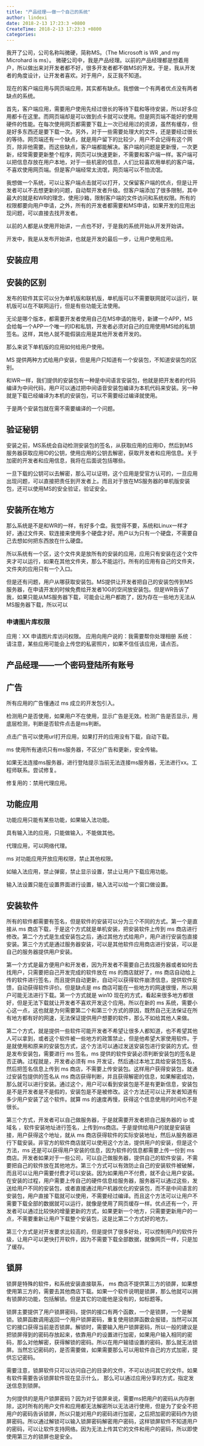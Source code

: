 ```yaml
---
title: "产品经理——做一个自己的系统"
author: lindexi
date: 2018-2-13 17:23:3 +0800
CreateTime: 2018-2-13 17:23:3 +0800
categories: 
---
```


我开了公司，公司名称叫微硬，简称MS。（The Microsoft is WR ,and my Microhard is ms）。
微硬公司中，我是产品经理。以前的产品经理都是想着用户，所以做出来对开发者都不好，很多开发者都不做MS的开发。于是，我从开发者的角度设计，让开发者喜欢。对于用户，反正我不知道。
<!-- csdn -->

<!--more-->


<!-- 不发布 -->

<div id="toc"></div>


现在的客户端应用与网页端应用，其实都有缺点。我想做一个有两者优点没有两者缺点的系统。

首先，客户端应用，需要用户使用先经过很长的等待下载和等待安装，所以好多应用都卡在这里。而网页端却是可以做到点卡就可以使用。但是网页端不能好的使用硬件的性能。在每次使用网页都需要下载上一次已经用过的资源，虽然有缓存，但是好多东西还是要下载一次。另外，对于一些需要处理大的文件，还是要经过很长的等待。网页端还有一个缺点，就是用户留下的比较少，用户不会记得有这个网页，除非他需要。而这些缺点，客户端都能解决。客户端的问题是更新慢，一次更新，经常需要更新整个程序，网页可以快速更新，不需要和客户端一样。客户端可以把信息存放在用户本地，对于一些机密的信息，人们比较喜欢用单机的客户端，不喜欢使用网页端。但是客户端经常太流氓，网页端可以不怕流氓。

我想做一个系统，可以让客户端点击就可以打开，又保留客户端的优点，但是让开发者可以不去想更新的问题，自动帮开发者升级。但客户端添加了很多限制，其中最大的就是和WR的理念，使用沙箱，限制客户端的文件访问和系统权限。所有的权限都要向用户申请，之外，所有的开发者都需要和MS申请，如果开发的应用出现问题，可以直接去找开发者。




以前的人都是从使用开始讲，一点也不好，于是我的系统开始从开发开始讲。

开发中，我是从发布开始讲，也就是开发的最后一步，让用户使用应用。

## 安装应用

## 安装的区别

发布的软件其实可以分为单机版和联机版，单机版可以不需要联网就可以运行，联机版可以在不联网运行，但是有些功能无法使用。

无论是哪个版本，都需要开发者使用自己在MS申请的账号，新建一个APP，MS会给每一个APP一个唯一的ID和私钥，开发者必须对自己的应用使用MS给的私钥签名。这样，其他人就不能假装应用是其他开发者开发的。

那么来说下单机版的应用如何给用户使用。

MS 提供两种方式给用户安装，但是用户只知道有一个安装包，不知道安装包的区别。

和WR一样，我们提供的安装包有一种是中间语言安装包，他就是把开发者的代码编译为中间代码，用户可以通过把中间语音安装包编译为本机代码来安装。另一种就是下载已经编译为本机的安装包，可以不需要经过编译就使用。

于是两个安装包就在需不需要编译的一个问题。

## 验证秘钥

安装之前，MS系统会自动检测安装包的签名，从获取应用的应用ID，然后到MS服务器获取应用ID的公钥，使用应用的公钥去解密，获取开发者和应用信息。关于加密的开发者和应用信息，我将在后面说包括哪些。

一旦下载的公钥可以去解密，那么可以证明，这个应用是受官方认可的，一旦应用出现问题，可以直接把责任到开发者上。而且对于放在MS服务器的单机版安装包，还可以使用MS的安全验证，验证安全。

## 安装所在地方

那么系统是不是和WR的一样，有好多个盘。我觉得不要，系统和Linux一样才好，通过文件夹、软连接来使用多个硬盘才好。用户以为只有一个硬盘，不需要自己去想如何把东西放在什么硬盘。

所以系统有一个区，这个文件夹是放所有的安装的应用，应用只有安装在这个文件夹才可以运行，如果在其他文件夹，那么不能运行。所有的应用有自己的文件夹，文件夹的应用只有一个入口。

但是还有问题，用户从哪获取安装包。MS提供让开发者把自己的安装包传到MS服务器，在申请开发的时候免费给开发者10G的空间放安装包。但是WR告诉了我，如果只能从MS服务器下载，可能会让用户都跑了，因为存在一些地方无法从MS服务器下载，所以可以


### 申请图片库权限

应用：XX 
申请图片库访问权限。
应用向用户说的：我需要帮你处理相册
系统：请注意，某些应用可能会上传您的私密照片，如果不信任该应用，请点否。






## 产品经理——一个密码登陆所有账号

## 广告

所有应用的广告懂通过 ms 成立的开发包引入。

检测用户是否使用，如果用户不在使用，显示广告是无效。检测广告是否显示，用底层检测，判断是否软件点击是ms判断。

点击广告可以使用url打开应用，如果打开的应用没有下载，自动下载。

ms 使用所有通讯只有ms服务器，不区分广告和更新，安全传输。

如果无法连接ms服务器，进行登陆提示当前无法连接ms服务器，无法进行xx。工程师联系。尝试修复。

修复用的：禁用代理应用。


## 功能应用

功能应用只能有某些功能，如果输入法功能。

具有输入法的应用，只能做输入，不能做其他。

代理应用，可以网络代理。

ms 对功能应用开放应用权限，禁止其他权限。

如输入法应用，禁止弹窗，禁止显示设置，禁止让用户下载应用功能。

输入法设置只能在设置界面进行设置，输入法可以给一个窗口做设置。

## 安装软件

所有的软件都需要有签名，但是软件的安装可以分为三个不同的方式。第一个是直接从 ms 商店下载，于是这个方式就是单机安装，把安装软件上传到 ms 商店进行修改。第二个方式是生成安装包之后，通过其他方式给用户，用户进行安装包直接安装。第三个方式是通过服务器安装，可以是其他软件应用商店进行安装，可以是自己的服务器提供用户安装。

第一个方式是最方便用户和开发者，因为开发者不需要自己去找服务器或者如何去找用户，只需要把自己开发完成的软件放在 ms 的商店就好了，ms 商店自动给上传的软件进行签名，而且提供自动更新，自动可以获得软件崩溃信息，提供软件反馈，自动获得软件评价。但是缺点是 ms 商店可能在一些地方的网速很慢，所以用户可能无法进行下载。第一个方式就是 win10 现在的方式，看起来很多地方都很好，但是无法下载就让开发者不喜欢开发这个应用。所以在新的 ms 系统，需要小心这一点，这也就是为何需要第二个和第三个方式的原因，既然自己无法保证在所有地方都有好的网速，无法保证提供用户想要的软件，那么不如给其他人来做。

第二个方式，就是提供一些软件可能开发者不希望让很多人都知道，也不希望其他人可以拿到，或者这个软件被一些地方的政策禁止，但是他希望大家使用软件。于是就使用和原来的安装包方式，这个方法可以通过发送安装包进行安装的方式。但是发布安装包，需要进行 ms 签名，ms 提供的软件安装必须判断安装包的签名是否正确。过程就是，开发者必须有 ms 开发证，然后通过本地工具给安装包签名，然后把签名信息上传到 ms 商店，不需要上传安装包。这样用户获得安装包，就通过安装包提供的签名从 ms 商店获得判断，并且获得解密的信息，如果解密成功，那么就可以进行安装。通过这个，用户可以看到安装包是不是有更新信息，安装包是不是开发者是不是假的，安装包是不是被修改。这个方法还可以让开发者知道有多少用户安装了这个软件。就算 ms 的速度再慢，获得这个信息使用的时间也不是很长。

第三个方式，开发者可以自己做服务器，于是就需要开发者把自己服务器的 ip 或域名 ，软件安装地址进行签名，上传到ms商店。于是提供给用户的就是安装链接，用户获得这个地址，就从 ms 商店获得软件的实际安装地址，然后从服务器进行下载安装。非官方的软件商店就可以使用这个方法，提供用户的安装，但是这个方法，ms 还是可以获得用户安装的信息，因为软件的信息都需要上传一份到 ms 商店。开发者如果对于一些公司，可以自己做服务器，提供自己的软件安装，不需要把自己的软件放在其他地方。第三个方式可以有效防止自己的安装软件被破解，而且可以让用户需要付费才可以安装。因为如果用户不付费，就不会让用户安装。在安装的过程，用户需要上传自己的硬件信息给服务器，服务器可以通过这些，发送给用户不同的安装包，或者直接通过用户机器优化的安装包，而不是中间语言的安装包，用户直接下载就可以使用，不需要经过编译。而且这个方法可以让用户不需要下载全部的数据就可以运行，就像是使用了网页缓存一样。优点还有一个，开发者可以通过比较快的增量更新的方式，如果更新一个地方，只需要更新用户的一点，不需要重新让用户下载整个安装包，这是比第二个方式好的地方。

第三个方式是对开发要求比较高的，但是提供了很多好处，可以控制用户的软件升级，让用户可以更快打开软件，因为不需要下载全部数据，就像网页一样，只是加了缓存。


## 锁屏

锁屏是特殊的软件，和系统安装直接联系， ms 商店不提供第三方的锁屏，如果想使用第三方的，需要去其他商店下载。如果一个软件说明是锁屏，那么他就可以拥有锁屏的功能，包括解锁。但是其它的功能他是没有的，如标题等。

锁屏主要提供了用户锁屏密码，提供的接口有两个函数，一个是锁屏，一个是解锁。锁屏函数调用返回一个用户锁屏密码，重复使用锁屏函数会报错，当然可以其它的接口获得当前是否锁屏。解锁时，需要输入用户锁屏密码，所以一般的建议是把锁屏得到的密码存放起来，依靠用户的设置进行加密，如果用户输入相同的密码，那么对他解密，获得解锁的密码。所以在用户输错设置的密码，那么就无法锁屏。当然忘记密码的，是否需要做，如果需要那么可以用软件自己的方式加密，提供忘记密码。

需要注意，锁屏软件只可以访问自己的目录的文件，不可以访问其它的文件。如果有软件需要告诉锁屏软件现在显示什么， 那么可以通过应用分享的方式，指定发送信息到锁屏。

为何提供的是用户锁屏密码？因为对于锁屏来说，需要ms把用户的密码从内存删除，这时所有的用户文件和应用都无法解密所以无法进行使用，但是为了安全不把用户的密码告诉锁屏，所以只能对用户的密码进行加密，之后把加密的密码作为锁屏密码。所以通过解锁可以输入锁屏密码解密用户密码，这样锁屏软件不知道用户的密码，可以让软件支持网络。因为无法上传其它的文件和用户的密码，所以即使使用第三方的锁屏也是安全。
